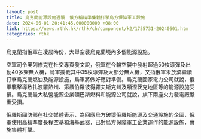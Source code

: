 ```yaml
---
layout: post
title: 烏克蘭能源設施遇襲　俄方稱精準集體打擊烏方保障軍工設施
date: 2024-06-01 20:41:45.000000000 +08:00
link: https://news.rthk.hk/rthk/ch/component/k2/1755731-20240601.htm
categories: rthk
---
```


烏克蘭指俄軍在凌晨時份，大舉空襲烏克蘭境內多個能源設施。

空軍司令奧列修克在社交專頁發文說，俄軍在今輪空襲中發射超過50枚導彈及出動40多架無人機，烏軍攔截其中35枚導彈及大部分無人機，又指俄軍未放棄繼續打擊烏克蘭燃油及能源設施，烏軍將做好應對準備。烏克蘭國家電力公司就說，俄軍襲擊導致扎波羅熱州、第聶伯羅彼得羅夫斯克州及頓涅茨克地區等的能源設施受損。烏克蘭最大私營能源企業頓巴斯燃料和能源公司就說，旗下兩座火力發電廠嚴重受損。

俄羅斯國防部在社交媒體表示，為回應烏方破壞俄羅斯能源及交通設施的企圖，俄軍使用高精準度長程空基和海基武器，已對烏方保障軍工企業運作的能源設施，實施集體打擊。

